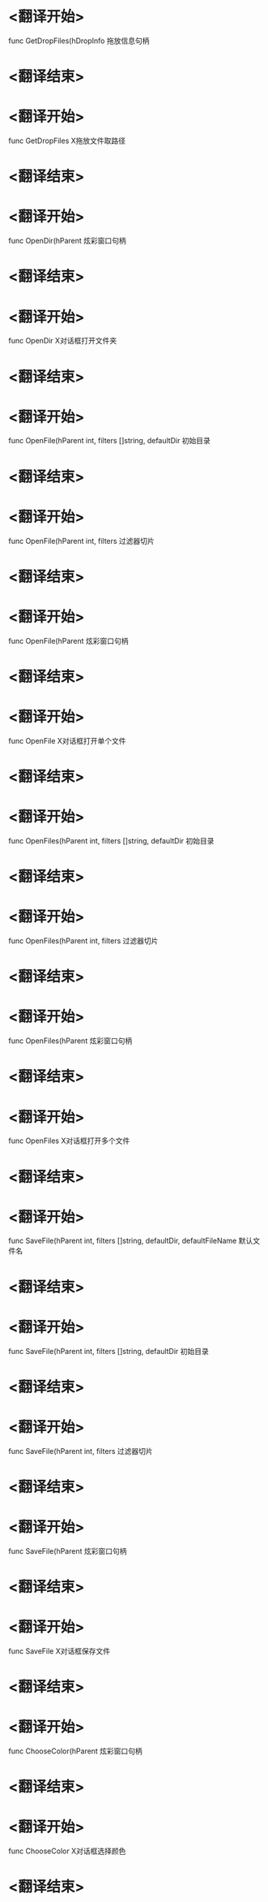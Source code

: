 
# <翻译开始>
func GetDropFiles(hDropInfo
拖放信息句柄
# <翻译结束>

# <翻译开始>
func GetDropFiles
X拖放文件取路径
# <翻译结束>


# <翻译开始>
func OpenDir(hParent
炫彩窗口句柄
# <翻译结束>

# <翻译开始>
func OpenDir
X对话框打开文件夹
# <翻译结束>


# <翻译开始>
func OpenFile(hParent int, filters []string, defaultDir
初始目录
# <翻译结束>

# <翻译开始>
func OpenFile(hParent int, filters
过滤器切片
# <翻译结束>

# <翻译开始>
func OpenFile(hParent
炫彩窗口句柄
# <翻译结束>

# <翻译开始>
func OpenFile
X对话框打开单个文件
# <翻译结束>


# <翻译开始>
func OpenFiles(hParent int, filters []string, defaultDir
初始目录
# <翻译结束>

# <翻译开始>
func OpenFiles(hParent int, filters
过滤器切片
# <翻译结束>

# <翻译开始>
func OpenFiles(hParent
炫彩窗口句柄
# <翻译结束>

# <翻译开始>
func OpenFiles
X对话框打开多个文件
# <翻译结束>


# <翻译开始>
func SaveFile(hParent int, filters []string, defaultDir, defaultFileName
默认文件名
# <翻译结束>

# <翻译开始>
func SaveFile(hParent int, filters []string, defaultDir
初始目录
# <翻译结束>

# <翻译开始>
func SaveFile(hParent int, filters
过滤器切片
# <翻译结束>

# <翻译开始>
func SaveFile(hParent
炫彩窗口句柄
# <翻译结束>

# <翻译开始>
func SaveFile
X对话框保存文件
# <翻译结束>


# <翻译开始>
func ChooseColor(hParent
炫彩窗口句柄
# <翻译结束>

# <翻译开始>
func ChooseColor
X对话框选择颜色
# <翻译结束>

